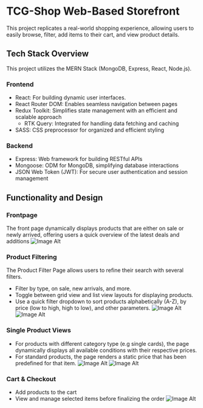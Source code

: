 # TCG-Shop Web-Based Storefront

This project replicates a real-world shopping experience, allowing users to easily browse, filter, add items to their cart, and view product details.


## Tech Stack Overview
This project utilizes the MERN Stack (MongoDB, Express, React, Node.js).
### Frontend
- React: For building dynamic user interfaces.
- React Router DOM: Enables seamless navigation between pages
- Redux Toolkit: Simplifies state management with an efficient and scalable approach
   - RTK Query: Integrated for handling data fetching and caching
- SASS: CSS preprocessor for organized and efficient styling

### Backend
- Express: Web framework for building RESTful APIs
- Mongoose: ODM for MongoDB, simplifying database interactions
- JSON Web Token (JWT): For secure user authentication and session management

## Functionality and Design

### Frontpage

The front page dynamically displays products that are either on sale or newly arrived, offering users a quick overview of the latest deals and additions
![Image Alt](https://github.com/PetteriHavia/TCG-shop/blob/ed36567c97099bae6b2e228df027128e5412eb0b/client/src/assets/readme_images/frontpage_full.jpg)

### Product Filtering
The Product Filter Page allows users to refine their search with several filters.
- Filter by type, on sale, new arrivals, and more.
- Toggle between grid view and list view layouts for displaying products.
- Use a quick filter dropdown to sort products alphabetically (A-Z), by price (low to high, high to low), and other parameters.
![Image Alt](https://github.com/PetteriHavia/TCG-shop/blob/ed36567c97099bae6b2e228df027128e5412eb0b/client/src/assets/readme_images/productfilter_full.jpg)
![Image Alt](https://github.com/PetteriHavia/TCG-shop/blob/ed36567c97099bae6b2e228df027128e5412eb0b/client/src/assets/readme_images/productfilter_list.jpg)

### Single Product Views
- For products with different category type (e.g single cards), the page dynamically displays all available conditions with their respective prices.
- For standard products, the page renders a static price that has been predefined for that item.
![Image Alt](https://github.com/PetteriHavia/TCG-shop/blob/ed36567c97099bae6b2e228df027128e5412eb0b/client/src/assets/readme_images/single_product_card.jpg)
![Image Alt](https://github.com/PetteriHavia/TCG-shop/blob/ed36567c97099bae6b2e228df027128e5412eb0b/client/src/assets/readme_images/single_product_page%20(2).jpg)

### Cart & Checkout
- Add products to the cart
- View and manage selected items before finalizing the order
![Image Alt](https://github.com/PetteriHavia/TCG-shop/blob/ed36567c97099bae6b2e228df027128e5412eb0b/client/src/assets/readme_images/checkout__preview_page.jpg)
